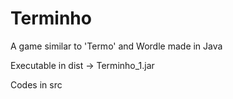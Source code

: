 # Terminho
 A game similar to 'Termo' and Wordle made in Java
 
 Executable in dist -> Terminho_1.jar
 
 Codes in src
